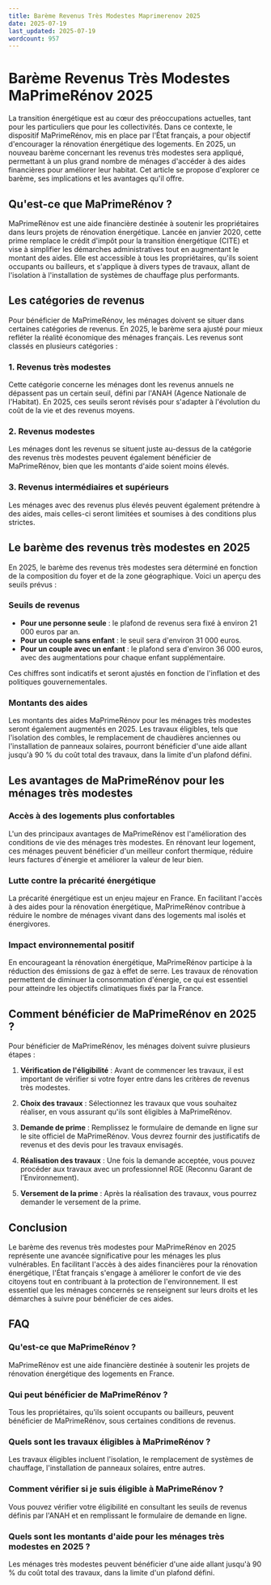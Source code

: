 ```yaml
---
title: Barème Revenus Très Modestes Maprimerenov 2025
date: 2025-07-19
last_updated: 2025-07-19
wordcount: 957
---
```


# Barème Revenus Très Modestes MaPrimeRénov 2025

La transition énergétique est au cœur des préoccupations actuelles, tant pour les particuliers que pour les collectivités. Dans ce contexte, le dispositif MaPrimeRénov, mis en place par l'État français, a pour objectif d'encourager la rénovation énergétique des logements. En 2025, un nouveau barème concernant les revenus très modestes sera appliqué, permettant à un plus grand nombre de ménages d'accéder à des aides financières pour améliorer leur habitat. Cet article se propose d'explorer ce barème, ses implications et les avantages qu'il offre.

## Qu'est-ce que MaPrimeRénov ?

MaPrimeRénov est une aide financière destinée à soutenir les propriétaires dans leurs projets de rénovation énergétique. Lancée en janvier 2020, cette prime remplace le crédit d'impôt pour la transition énergétique (CITE) et vise à simplifier les démarches administratives tout en augmentant le montant des aides. Elle est accessible à tous les propriétaires, qu'ils soient occupants ou bailleurs, et s'applique à divers types de travaux, allant de l'isolation à l'installation de systèmes de chauffage plus performants.

## Les catégories de revenus

Pour bénéficier de MaPrimeRénov, les ménages doivent se situer dans certaines catégories de revenus. En 2025, le barème sera ajusté pour mieux refléter la réalité économique des ménages français. Les revenus sont classés en plusieurs catégories :

### 1. Revenus très modestes

Cette catégorie concerne les ménages dont les revenus annuels ne dépassent pas un certain seuil, défini par l'ANAH (Agence Nationale de l'Habitat). En 2025, ces seuils seront révisés pour s'adapter à l'évolution du coût de la vie et des revenus moyens.

### 2. Revenus modestes

Les ménages dont les revenus se situent juste au-dessus de la catégorie des revenus très modestes peuvent également bénéficier de MaPrimeRénov, bien que les montants d'aide soient moins élevés.

### 3. Revenus intermédiaires et supérieurs

Les ménages avec des revenus plus élevés peuvent également prétendre à des aides, mais celles-ci seront limitées et soumises à des conditions plus strictes.

## Le barème des revenus très modestes en 2025

En 2025, le barème des revenus très modestes sera déterminé en fonction de la composition du foyer et de la zone géographique. Voici un aperçu des seuils prévus :

### Seuils de revenus

- **Pour une personne seule** : le plafond de revenus sera fixé à environ 21 000 euros par an.
- **Pour un couple sans enfant** : le seuil sera d'environ 31 000 euros.
- **Pour un couple avec un enfant** : le plafond sera d'environ 36 000 euros, avec des augmentations pour chaque enfant supplémentaire.

Ces chiffres sont indicatifs et seront ajustés en fonction de l'inflation et des politiques gouvernementales.

### Montants des aides

Les montants des aides MaPrimeRénov pour les ménages très modestes seront également augmentés en 2025. Les travaux éligibles, tels que l'isolation des combles, le remplacement de chaudières anciennes ou l'installation de panneaux solaires, pourront bénéficier d'une aide allant jusqu'à 90 % du coût total des travaux, dans la limite d'un plafond défini.

## Les avantages de MaPrimeRénov pour les ménages très modestes

### Accès à des logements plus confortables

L'un des principaux avantages de MaPrimeRénov est l'amélioration des conditions de vie des ménages très modestes. En rénovant leur logement, ces ménages peuvent bénéficier d'un meilleur confort thermique, réduire leurs factures d'énergie et améliorer la valeur de leur bien.

### Lutte contre la précarité énergétique

La précarité énergétique est un enjeu majeur en France. En facilitant l'accès à des aides pour la rénovation énergétique, MaPrimeRénov contribue à réduire le nombre de ménages vivant dans des logements mal isolés et énergivores.

### Impact environnemental positif

En encourageant la rénovation énergétique, MaPrimeRénov participe à la réduction des émissions de gaz à effet de serre. Les travaux de rénovation permettent de diminuer la consommation d'énergie, ce qui est essentiel pour atteindre les objectifs climatiques fixés par la France.

## Comment bénéficier de MaPrimeRénov en 2025 ?

Pour bénéficier de MaPrimeRénov, les ménages doivent suivre plusieurs étapes :

1. **Vérification de l'éligibilité** : Avant de commencer les travaux, il est important de vérifier si votre foyer entre dans les critères de revenus très modestes.
   
2. **Choix des travaux** : Sélectionnez les travaux que vous souhaitez réaliser, en vous assurant qu'ils sont éligibles à MaPrimeRénov.

3. **Demande de prime** : Remplissez le formulaire de demande en ligne sur le site officiel de MaPrimeRénov. Vous devrez fournir des justificatifs de revenus et des devis pour les travaux envisagés.

4. **Réalisation des travaux** : Une fois la demande acceptée, vous pouvez procéder aux travaux avec un professionnel RGE (Reconnu Garant de l’Environnement).

5. **Versement de la prime** : Après la réalisation des travaux, vous pourrez demander le versement de la prime.

## Conclusion

Le barème des revenus très modestes pour MaPrimeRénov en 2025 représente une avancée significative pour les ménages les plus vulnérables. En facilitant l'accès à des aides financières pour la rénovation énergétique, l'État français s'engage à améliorer le confort de vie des citoyens tout en contribuant à la protection de l'environnement. Il est essentiel que les ménages concernés se renseignent sur leurs droits et les démarches à suivre pour bénéficier de ces aides.

## FAQ

### Qu'est-ce que MaPrimeRénov ?

MaPrimeRénov est une aide financière destinée à soutenir les projets de rénovation énergétique des logements en France.

### Qui peut bénéficier de MaPrimeRénov ?

Tous les propriétaires, qu'ils soient occupants ou bailleurs, peuvent bénéficier de MaPrimeRénov, sous certaines conditions de revenus.

### Quels sont les travaux éligibles à MaPrimeRénov ?

Les travaux éligibles incluent l'isolation, le remplacement de systèmes de chauffage, l'installation de panneaux solaires, entre autres.

### Comment vérifier si je suis éligible à MaPrimeRénov ?

Vous pouvez vérifier votre éligibilité en consultant les seuils de revenus définis par l'ANAH et en remplissant le formulaire de demande en ligne.

### Quels sont les montants d'aide pour les ménages très modestes en 2025 ?

Les ménages très modestes peuvent bénéficier d'une aide allant jusqu'à 90 % du coût total des travaux, dans la limite d'un plafond défini.